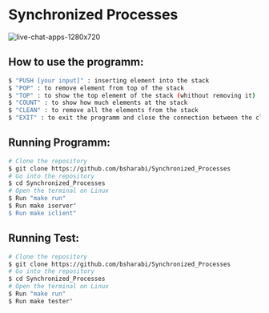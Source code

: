 # Synchronized Processes
![live-chat-apps-1280x720](https://miro.medium.com/max/1400/0*bbTnCsiT0klMbi3q.png)
## How to use the programm:
```bash
$ "PUSH [your input]" : inserting element into the stack
$ "POP" : to remove element from top of the stack
$ "TOP" : to show the top element of the stack (whithout removing it)
$ "COUNT" : to show how much elements at the stack
$ "CLEAN" : to remove all the elements from the stack
$ "EXIT" : to exit the programm and close the connection between the client and the server
```

## Running Programm:
```bash
# Clone the repository
$ git clone https://github.com/bsharabi/Synchronized_Processes
# Go into the repository
$ cd Synchronized_Processes
# Open the terminal on Linux
$ Run "make run"
$ Run make iserver"
$ Run make iclient"
```

## Running Test:

```bash
# Clone the repository
$ git clone https://github.com/bsharabi/Synchronized_Processes
# Go into the repository
$ cd Synchronized_Processes
# Open the terminal on Linux
$ Run "make run"
$ Run make tester"
```